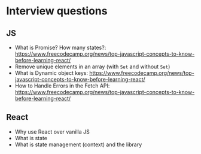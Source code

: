 # Interview questions

## JS

- What is Promise? How many states?: <https://www.freecodecamp.org/news/top-javascript-concepts-to-know-before-learning-react/>
- Remove unique elements in an array (with `Set` and without `Set`)
- What is Dynamic object keys: <https://www.freecodecamp.org/news/top-javascript-concepts-to-know-before-learning-react/>
- How to Handle Errors in the Fetch API: <https://www.freecodecamp.org/news/top-javascript-concepts-to-know-before-learning-react/>

## React

- Why use React over vanilla JS
- What is state
- What is state management (context) and the library